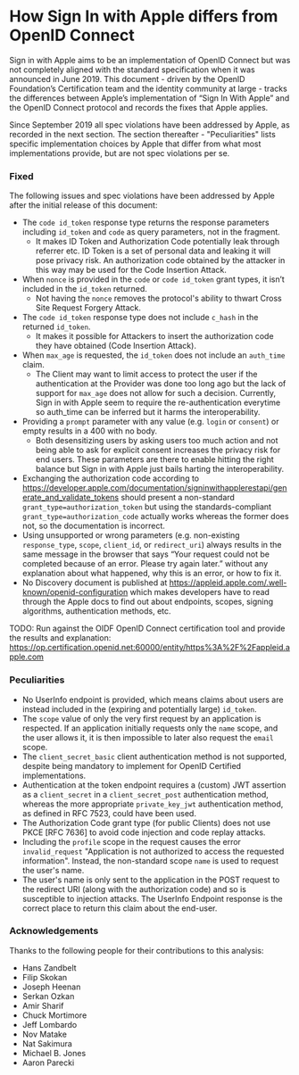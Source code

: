 How Sign In with Apple differs from OpenID Connect
==================================================

Sign in with Apple aims to be an implementation of OpenID Connect but was not completely aligned with the standard specification when it was announced in June 2019.
This document - driven by the OpenID Foundation’s Certification team and the identity community at large - tracks the differences between
Apple’s implementation of “Sign In With Apple” and the OpenID Connect protocol and records the fixes that Apple applies.

Since September 2019 all spec violations have been addressed by Apple, as recorded in the next section.
The section thereafter - "Peculiarities" lists specific implementation choices by Apple that differ from what most implementations provide, but are not spec violations per se. 

### Fixed

The following issues and spec violations have been addressed by Apple after the initial release of this document:

- The `code id_token` response type returns the response parameters including `id_token` and `code` as query parameters, not in the fragment.
    - It makes ID Token and Authorization Code potentially leak through referrer etc. ID Token is a set of personal data and leaking it will pose privacy risk. An authorization code obtained by the attacker in this way may be used for the Code Insertion Attack.
- When `nonce` is provided in the `code` or `code id_token` grant types, it isn’t included in the `id_token` returned.
    - Not having the `nonce` removes the protocol's ability to thwart Cross Site Request Forgery Attack.
- The `code id_token` response type does not include `c_hash` in the returned `id_token`.
    - It makes it possible for Attackers to insert the authorization code they have obtained (Code Insertion Attack). 
- When `max_age` is requested, the `id_token` does not include an `auth_time` claim.
    - The Client may want to limit access to protect the user if the authentication at the Provider was done too long ago but the lack of support for `max_age` does not allow for such a decision. 
      Currently, Sign in with Apple seem to require the re-authentication everytime so auth_time can be inferred but it harms the interoperability. 
- Providing a `prompt` parameter with any value (e.g. `login` or `consent`) or empty results in a 400 with no body.
    - Both desensitizing users by asking users too much action and not being able to ask for explicit consent increases the privacy risk for end users. 
      These parameters are there to enable hitting the right balance but Sign in with Apple just bails harting the interoperability. 
- Exchanging the authorization code according to https://developer.apple.com/documentation/signinwithapplerestapi/generate_and_validate_tokens should present a non-standard `grant_type=authorization_token` but using the standards-compliant `grant_type=authorization_code` actually works whereas the former does not, so the documentation is incorrect.
- Using unsupported or wrong parameters (e.g. non-existing `response_type`, `scope`, `client_id`, or `redirect_uri`) always results in the same message in the browser that says “Your request could not be completed because of an error. Please try again later.” without any explanation about what happened, why this is an error, or how to fix it.
- No Discovery document is published at https://appleid.apple.com/.well-known/openid-configuration which makes developers have to read through the Apple docs to find out about endpoints, scopes, signing algorithms, authentication methods, etc.

TODO: Run against the OIDF OpenID Connect certification tool and provide the results and explanation:
https://op.certification.openid.net:60000/entity/https%3A%2F%2Fappleid.apple.com

### Peculiarities

- No UserInfo endpoint is provided, which means claims about users are instead included in the (expiring and potentially large) `id_token`.
- The `scope` value of only the very first request by an application is respected. If an application initially requests only the `name` scope, and the user allows it, it is then impossible to later also request the `email` scope.
- The `client_secret_basic` client authentication method is not supported, despite being mandatory to implement for OpenID Certified implementations.
- Authentication at the token endpoint requires a (custom) JWT assertion as a `client_secret` in a `client_secret_post` authentication method, whereas the more appropriate `private_key_jwt` authentication method, as defined in RFC 7523, could have been used.
- The Authorization Code grant type (for public Clients) does not use PKCE [RFC 7636] to avoid code injection and code replay attacks.
- Including the `profile` scope in the request causes the error `invalid_request` "Application is not authorized to access the requested information". Instead, the non-standard scope `name` is used to request the user's name.
- The user's name is only sent to the application in the POST request to the redirect URI (along with the authorization code) and so is susceptible to injection attacks.  The UserInfo Endpoint response is the correct place to return this claim about the end-user.

### Acknowledgements

Thanks to the following people for their contributions to this analysis:

- Hans Zandbelt
- Filip Skokan
- Joseph Heenan
- Serkan Ozkan
- Amir Sharif
- Chuck Mortimore
- Jeff Lombardo
- Nov Matake
- Nat Sakimura
- Michael B. Jones
- Aaron Parecki
